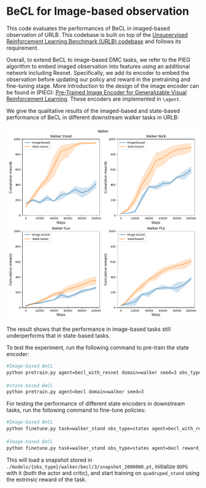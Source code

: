 # BeCL for Image-based observation

This code evaluates the performances of BeCL in imaged-based observation of URLB.  This codebase is built on top of the [Unsupervised Reinforcement Learning Benchmark (URLB) codebase](https://github.com/rll-research/url_benchmark) and follows its requirement. 

Overall, to extend BeCL to image-based DMC tasks, we refer to the PIEG algorithm to embed imaged observation into features using an additional network including Resnet. Specifically, we add its encoder to embed the observation before updating our policy and reward in the pretraining and fine-tuning stage. More introduction to the design of the image encoder can be found in (PIEG): [Pre-Trained Image Encoder for Generalizable Visual Reinforcement Learning](https://arxiv.org/abs/2212.08860).  These encoders are implemented in `\agent`.  

We give the qualitative results of the imaged-based and state-based performance of BeCL in different downstream walker tasks in URLB:

![walker_State-based_Image-based](.img/walker_State-based_Image-based-9293948.png)

The result shows that the performance in image-based tasks still underperforms that in state-based tasks.

To test the experiment, run the following command to pre-train the state encoder:

``` sh
#Image-based BeCL
python pretrain.py agent=becl_with_resnet domain=walker seed=3 obs_type=pixels action_repeat=2

#state-based BeCL
python pretrain.py agent=becl domain=walker seed=3
```

For testing the performance of different state encoders in downstream tasks, run the following command to fine-tune policies:

```sh
#Image-based BeCL
python finetune.py task=walker_stand obs_type=states agent=becl_with_resnet reward_free=false seed=3 domain=walker snapshot_ts=2000000 obs_type=pixels action_repeat=2

#Image-based BeCL
python finetune.py task=walker_stand obs_type=states agent=becl reward_free=false seed=3 domain=walker snapshot_ts=2000000
```

This will load a snapshot stored in `./models/{obs_type}/walker/becl/3/snapshot_2000000.pt`, initialize `DDPG` with it (both the actor and critic),  and start training on `quadruped_stand` using the extrinsic reward of the task. 

